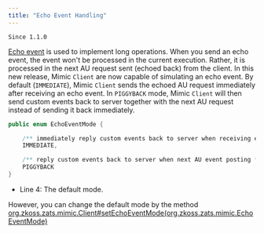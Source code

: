 ```yaml
---
title: "Echo Event Handling"
---
```




`Since 1.1.0`

[ Echo event]({{site.baseurl}}/zk_dev_ref/ui_patterns/use_echo_events)
is used to implement long operations. When you send an echo event, the
event won't be processed in the current execution. Rather, it is
processed in the next AU request sent (echoed back) from the client. In
this new release, Mimic `Client` are now capable of simulating an echo
event. By default (`IMMEDIATE`), Mimic `Client` sends the echoed AU
request immediately after receiving an echo event. In `PIGGYBACK` mode,
Mimic `Client` will then send custom events back to server together with
the next AU request instead of sending it back immediately.

```java
public enum EchoEventMode {

    /** immediately reply custom events back to server when receiving echo events    */
    IMMEDIATE,

    /** reply custom events back to server when next AU event posting */
    PIGGYBACK
}
```

- Line 4: The default mode.

However, you can change the default mode by the method
[org.zkoss.zats.mimic.Client#setEchoEventMode(org.zkoss.zats.mimic.EchoEventMode)](https://www.zkoss.org/javadoc/latest/zats/org/zkoss/zats/mimic/Client.html#setEchoEventMode(org.zkoss.zats.mimic.EchoEventMode))

 
